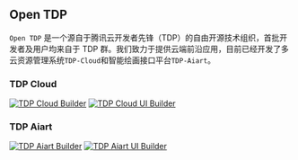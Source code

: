 ## Open TDP

`Open TDP` 是一个源自于腾讯云开发者先锋（TDP）的自由开源技术组织，首批开发者及用户均来自于 TDP 群。我们致力于提供云端前沿应用，目前已经开发了多云资源管理系统`TDP-Cloud`和智能绘画接口平台`TDP-Aiart`。

### TDP Cloud

[![TDP Cloud Builder](https://github.com/open-tdp/tdp-cloud/actions/workflows/release.yml/badge.svg)](https://github.com/open-tdp/tdp-cloud/actions/workflows/release.yml)
[![TDP Cloud UI Builder](https://github.com/open-tdp/tdp-cloud-ui/actions/workflows/release.yml/badge.svg)](https://github.com/open-tdp/tdp-cloud-ui/actions/workflows/release.yml)

### TDP Aiart

[![TDP Aiart Builder](https://github.com/open-tdp/tdp-aiart/actions/workflows/release.yml/badge.svg)](https://github.com/open-tdp/tdp-aiart/actions/workflows/release.yml)
[![TDP Aiart UI Builder](https://github.com/open-tdp/tdp-aiart-ui/actions/workflows/release.yml/badge.svg)](https://github.com/open-tdp/tdp-aiart-ui/actions/workflows/release.yml)
